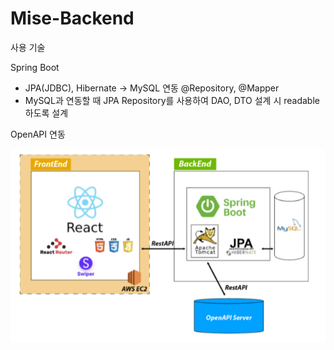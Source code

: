 # Mise-Backend

사용 기술

Spring Boot

- JPA(JDBC), Hibernate -> MySQL 연동
 @Repository, @Mapper
 - MySQL과 연동할 때 JPA Repository를 사용하여 DAO, DTO 설계 시 readable 하도록 설계

OpenAPI 연동

<img src="https://github.com/YolSoftware/Mise-Backend/blob/main/mise_structure.PNG">
